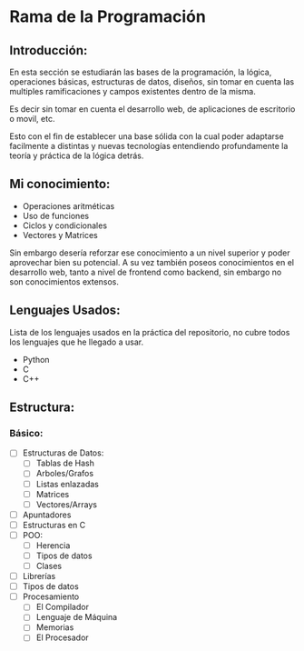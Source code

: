 # Rama de la Programación

## Introducción:

En esta sección se estudiarán las bases de la programación, la lógica, operaciones básicas, estructuras de datos, diseños,
sin tomar en cuenta las multiples ramificaciones y campos existentes dentro de la misma.

Es decir sin tomar en cuenta el desarrollo web, de aplicaciones de escritorio o movil, etc.

Esto con el fin de establecer una base sólida con la cual poder adaptarse facilmente a distintas y nuevas tecnologías 
entendiendo profundamente la teoría y práctica de la lógica detrás.

## Mi conocimiento:

* Operaciones aritméticas
* Uso de funciones
* Ciclos y condicionales
* Vectores y Matrices

Sin embargo desería reforzar ese conocimiento a un nivel superior y poder aprovechar bien su potencial.
A su vez también poseos conocimientos en el desarrollo web, tanto a nivel de frontend como backend,
sin embargo no son conocimientos extensos.

## Lenguajes Usados:

Lista de los lenguajes usados en la práctica del repositorio, no cubre todos los lenguajes que he llegado a usar.

* Python
* C
* C++

## Estructura:

### Básico:

* [ ] Estructuras de Datos: 
	* [ ] Tablas de Hash	
	* [ ] Arboles/Grafos
	* [ ] Listas enlazadas	
	* [ ] Matrices
	* [ ] Vectores/Arrays	
* [ ] Apuntadores  
* [ ] Estructuras en C 
* [ ] POO: 
	* [ ] Herencia
	* [ ] Tipos de datos 
	* [ ] Clases
* [ ] Librerías
* [ ] Tipos de datos
* [ ] Procesamiento
	* [ ] El Compilador	
	* [ ] Lenguaje de Máquina
	* [ ] Memorias
	* [ ] El Procesador	
